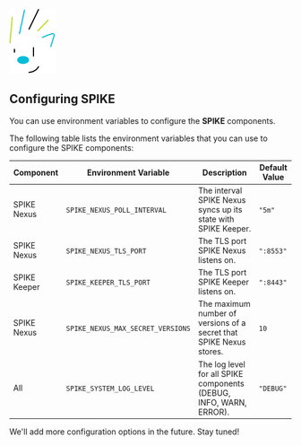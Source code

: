 ![SPIKE](assets/spike-banner.png)

## Configuring SPIKE

You can use environment variables to configure the **SPIKE** components. 

The following table lists the environment variables that you can use to 
configure the SPIKE components:

| Component    | Environment Variable              | Description                                                         | Default Value |
|--------------|-----------------------------------|---------------------------------------------------------------------|---------------|
| SPIKE Nexus  | `SPIKE_NEXUS_POLL_INTERVAL`       | The interval SPIKE Nexus syncs up its state with SPIKE Keeper.      | `"5m"`        |
| SPIKE Nexus  | `SPIKE_NEXUS_TLS_PORT`            | The TLS port SPIKE Nexus listens on.                                | `":8553"`     |
| SPIKE Keeper | `SPIKE_KEEPER_TLS_PORT`           | The TLS port SPIKE Keeper listens on.                               | `":8443"`     |
| SPIKE Nexus  | `SPIKE_NEXUS_MAX_SECRET_VERSIONS` | The maximum number of versions of a secret that SPIKE Nexus stores. | `10`          |
| All          | `SPIKE_SYSTEM_LOG_LEVEL`          | The log level for all SPIKE components (DEBUG, INFO, WARN, ERROR).  | `"DEBUG"`     |

We'll add more configuration options in the future. Stay tuned!